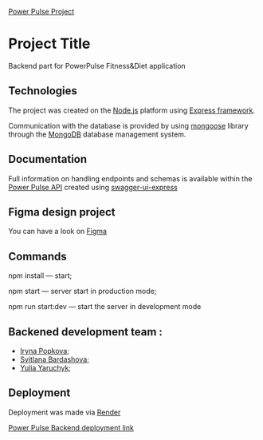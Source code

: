 [Power Pulse Project](../../GoIT/power_pulse_back/PowerPulseHome.png)

# Project Title

Backend part for PowerPulse Fitness&Diet application

## Technologies

The project was created on the [Node.js](https://nodejs.org/docs/latest/api/) platform using [Express framework](https://nodejs.org/docs/latest/api/).

Communication with the database is provided by using [mongoose](https://mongoosejs.com/docs/documents.html) library through the [MongoDB](https://www.mongodb.com/docs/) database management system.

## Documentation

Full information on handling endpoints and schemas is available within the
[Power Pulse API](https://app.swaggerhub.com/apis-docs/IRKAODESA/power-pulse_api/2.0.3) created using [swagger-ui-express](https://www.npmjs.com/package/swagger-ui-express)

## Figma design project

You can have a look on [Figma](https://www.figma.com/file/0xm1EIt7GWmWxWTa8xu2K5/Power-Pulse-2.0?type=design&node-id=0-1&mode=design&t=usTf5XKil9RDbPte-0)

## Commands

npm install — start;

npm start — server start in production mode;

npm run start:dev — start the server in development mode

## Backened development team :

- [Iryna Popkova](https://github.com/iryna-popkova);
- [Svitlana Bardashova](https://github.com/SvitLana1990);
- [Yulia Yaruchyk](https://github.com/yuyaruchyk);

## Deployment

Deployment was made via [Render](render.com)

[Power Pulse Backend deployment link](https://power-pulse-back.onrender.com)

